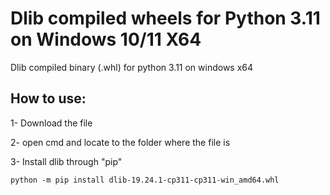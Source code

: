 # Dlib compiled wheels for Python 3.11 on Windows 10/11 X64
Dlib compiled binary (.whl) for python 3.11 on windows x64

## How to use:

1- Download the file

2- open cmd and locate to the folder where the file is

3- Install dlib through "pip"

```
python -m pip install dlib-19.24.1-cp311-cp311-win_amd64.whl 
```
